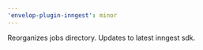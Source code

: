 ```yaml
---
'envelop-plugin-inngest': minor
---
```


Reorganizes jobs directory. Updates to latest inngest sdk.
